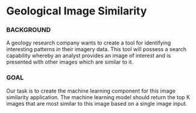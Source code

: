 # Geological Image Similarity

### BACKGROUND
A geology research company wants to create a tool for identifying interesting patterns in their imagery data. This tool
will possess a search capability whereby an analyst provides an image of interest and is presented with other images
which are similar to it.

### GOAL
Our task is to create the machine learning component for this image similarity application. The machine learning
model should return the top K images that are most similar to this image based on a single image input.
